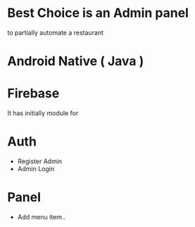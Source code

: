 # Best Choice is an Admin panel
to partially automate a restaurant

# Android Native ( Java )
# Firebase 

It has initially module for

# Auth
 - Register Admin
 - Admin Login
# Panel
 - Add menu item..

